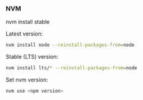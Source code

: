 ### NVM

nvm install stable

Latest version: 
```bash
nvm install node --reinstall-packages-from=node
```

Stable (LTS) version: 
```bash
nvm install lts/* --reinstall-packages-from=node
```

Set nvm version: 
```bash
nvm use <npm version>
```
